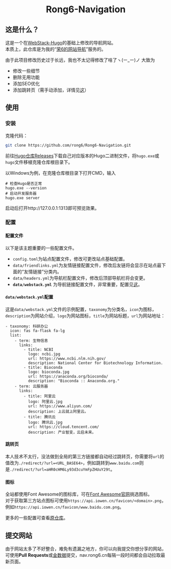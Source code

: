 <h1 align="center">Rong6-Navigation</h1>

## 这是什么？

这是一个在[WebStack-Hugo](https://github.com/shenweiyan/WebStack-Hugo)的基础上修改的导航网站。   
本质上，此仓库是为我的“[荣6的网站导航](https://nav.rong6.cn)”服务的。    

由于此项目修改历史过于长远，我也不太记得修改了啥了ヽ(ー_ー)ノ 大致为
- 修改一些细节
- 删除无用功能
- 添加SEO优化
- 添加跳转页（需手动添加，详情见[这](redirect-config)）

## 使用
### 安装
克隆代码：
``` bash
git clone https://github.com/rong6/Rong6-Navigation.git
```

前往[Hugo仓库Releases](https://github.com/gohugoio/hugo/releases)下载自己对应版本的Hugo二进制文件，将`hugo.exe`或`hugo`文件移植克隆仓库根目录下。    

以Windows为例，在克隆仓库根目录下打开CMD，输入
```
# 检查Hugo是否正常
hugo.exe --version
# 启动开发服务器
hugo.exe server
```
启动后打开http://127.0.0.1:1313即可预览效果。

### 配置
#### 配置文件
以下是该主题重要的一些配置文件。
- `config.toml`为站点配置文件，修改可更改站点基础配置。
- `data/friendlinks.yml`为友情链接配置文件，修改后友链将会显示在站点最下面的“友情链接”分类内。
- `data/headers.yml`为导航栏配置文件，修改后顶部导航栏将会变更。
- **`data/webstack.yml`** 为导航链接配置文件，非常重要，配置见[这](#webstack-config)。

<a name="webstack-config"></a>
#### `data/webstack.yml`配置
这是`data/webstack.yml`文件的示例配置，`taxonomy`为分类名，`icon`为图标，`description`为网站介绍，`logo`为网站图标，`title`为网站标题，`url`为网站地址：
```
- taxonomy: 科研办公
  icon: fas fa-flask fa-lg
  list:
    - term: 生物信息
      links:
        - title: NCBI
          logo: ncbi.jpg
          url: https://www.ncbi.nlm.nih.gov/
          description: National Center for Biotechnology Information.
        - title: Bioconda
          logo: bioconda.jpg
          url: https://anaconda.org/bioconda/
          description: "Bioconda :: Anaconda.org."
    - term: 云服务器
      links:
        - title: 阿里云
          logo: 阿里云.jpg
          url: https://www.aliyun.com/
          description: 上云就上阿里云。
        - title: 腾讯云
          logo: 腾讯云.jpg
          url: https://cloud.tencent.com/
          description: 产业智变，云启未来。
```

<a name="redirect-config"></a>
#### 跳转页
本人技术不太行，没法做到全局的第三方链接都自动经过跳转页，你需要将`url`的值改为`./redirect/?url=<URL_BASE64>`，例如跳转到`www.baidu.com`则是`./redirect/?url=aHR0cHM6Ly93d3cuYmFpZHUuY29t`。

#### 图标
全站都使用Font Awesome的图标库，可在[Font Awesome官网](https://fontawesome.com/v5/search?o=r&m=free)挑选图标。   
对于获取第三方站点图标可使用`https://api.iowen.cn/favicon/<domain>.png`，例如`https://api.iowen.cn/favicon/www.baidu.com.png`。   

更多的一些配置可查看[原仓库](https://github.com/shenweiyan/WebStack-Hugo)。

## 提交网站
由于网站太多了不好整合，难免有遗漏之地方，你可以向我提交你想分享的网站，可使用**Pull Requests**或[金数据](https://jsj.top/f/jpXJhz?x_field_1=github)提交，nav.rong6.cn每隔一段时间都会自动拉取最新页面。